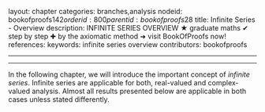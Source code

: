layout: chapter
categories: branches,analysis
nodeid: bookofproofs$142
orderid: 800
parentid: bookofproofs$28
title: Infinite Series - Overview
description: INFINITE SERIES OVERVIEW ★ graduate maths ✔ step by step ✚ by the axiomatic method ➜ visit BookOfProofs now!
references: 
keywords: infinite series overview
contributors: bookofproofs

---


---

In the following chapter, we will introduce the important concept of _infinite series_. Infinite series are applicable for both, real-valued and complex-valued analysis. Almost all results presented below are applicable in both cases unless stated differently.
